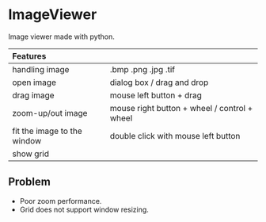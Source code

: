 # ImageViewer
Image viewer made with python.


| Features                    |                                              |
| :-------------------------- | :------------------------------------------- |
| handling image              | .bmp .png .jpg .tif                          |
| open image                  | dialog box / drag and drop                   |
| drag image                  | mouse left button + drag                     |
| zoom-up/out image           | mouse right button + wheel / control + wheel |
| fit the image to the window | double click with mouse left button          |
| show grid                   |                                              |

## Problem
- Poor zoom performance.
- Grid does not support window resizing.
